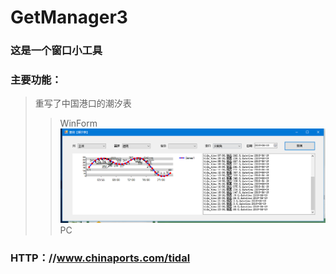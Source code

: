 # GetManager3
### 这是一个窗口小工具
### 主要功能：
> 重写了中国港口的潮汐表
>> WinForm
![image](https://github.com/zc282840325/GetManager3/blob/master/image/1.png)
>> PC
### HTTP：//www.chinaports.com/tidal
